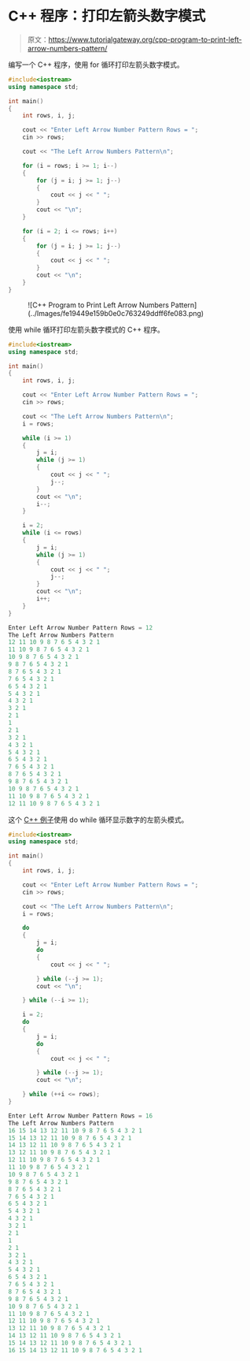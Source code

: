 # C++ 程序：打印左箭头数字模式

> 原文：<https://www.tutorialgateway.org/cpp-program-to-print-left-arrow-numbers-pattern/>

编写一个 C++ 程序，使用 for 循环打印左箭头数字模式。

```cpp
#include<iostream>
using namespace std;

int main()
{
	int rows, i, j;

	cout << "Enter Left Arrow Number Pattern Rows = ";
	cin >> rows;

	cout << "The Left Arrow Numbers Pattern\n";

	for (i = rows; i >= 1; i--)
	{
		for (j = i; j >= 1; j--)
		{
			cout << j << " ";
		}
		cout << "\n";
	}

	for (i = 2; i <= rows; i++)
	{
		for (j = i; j >= 1; j--)
		{
			cout << j << " ";
		}
		cout << "\n";
	}
}
```

<figure class="wp-block-image size-large">![C++ Program to Print Left Arrow Numbers Pattern](../Images/fe19449e159b0e0c763249ddff6fe083.png)</figure>

使用 while 循环打印左箭头数字模式的 C++ 程序。

```cpp
#include<iostream>
using namespace std;

int main()
{
	int rows, i, j;

	cout << "Enter Left Arrow Number Pattern Rows = ";
	cin >> rows;

	cout << "The Left Arrow Numbers Pattern\n";
	i = rows;

	while (i >= 1)
	{
		j = i;
		while (j >= 1)
		{
			cout << j << " ";
			j--;
		}
		cout << "\n";
		i--;
	}

	i = 2;
	while (i <= rows)
	{
		j = i;
		while (j >= 1)
		{
			cout << j << " ";
			j--;
		}
		cout << "\n";
		i++;
	}
}
```

```cpp
Enter Left Arrow Number Pattern Rows = 12
The Left Arrow Numbers Pattern
12 11 10 9 8 7 6 5 4 3 2 1 
11 10 9 8 7 6 5 4 3 2 1 
10 9 8 7 6 5 4 3 2 1 
9 8 7 6 5 4 3 2 1 
8 7 6 5 4 3 2 1 
7 6 5 4 3 2 1 
6 5 4 3 2 1 
5 4 3 2 1 
4 3 2 1 
3 2 1 
2 1 
1 
2 1 
3 2 1 
4 3 2 1 
5 4 3 2 1 
6 5 4 3 2 1 
7 6 5 4 3 2 1 
8 7 6 5 4 3 2 1 
9 8 7 6 5 4 3 2 1 
10 9 8 7 6 5 4 3 2 1 
11 10 9 8 7 6 5 4 3 2 1 
12 11 10 9 8 7 6 5 4 3 2 1
```

这个 [C++ 例子](https://www.tutorialgateway.org/cpp-programs/)使用 do while 循环显示数字的左箭头模式。

```cpp
#include<iostream>
using namespace std;

int main()
{
	int rows, i, j;

	cout << "Enter Left Arrow Number Pattern Rows = ";
	cin >> rows;

	cout << "The Left Arrow Numbers Pattern\n";
	i = rows;

	do
	{
		j = i;
		do
		{
			cout << j << " ";

		} while (--j >= 1);
		cout << "\n";

	} while (--i >= 1);

	i = 2;
	do
	{
		j = i;
		do
		{
			cout << j << " ";

		} while (--j >= 1);
		cout << "\n";

	} while (++i <= rows);
}
```

```cpp
Enter Left Arrow Number Pattern Rows = 16
The Left Arrow Numbers Pattern
16 15 14 13 12 11 10 9 8 7 6 5 4 3 2 1 
15 14 13 12 11 10 9 8 7 6 5 4 3 2 1 
14 13 12 11 10 9 8 7 6 5 4 3 2 1 
13 12 11 10 9 8 7 6 5 4 3 2 1 
12 11 10 9 8 7 6 5 4 3 2 1 
11 10 9 8 7 6 5 4 3 2 1 
10 9 8 7 6 5 4 3 2 1 
9 8 7 6 5 4 3 2 1 
8 7 6 5 4 3 2 1 
7 6 5 4 3 2 1 
6 5 4 3 2 1 
5 4 3 2 1 
4 3 2 1 
3 2 1 
2 1 
1 
2 1 
3 2 1 
4 3 2 1 
5 4 3 2 1 
6 5 4 3 2 1 
7 6 5 4 3 2 1 
8 7 6 5 4 3 2 1 
9 8 7 6 5 4 3 2 1 
10 9 8 7 6 5 4 3 2 1 
11 10 9 8 7 6 5 4 3 2 1 
12 11 10 9 8 7 6 5 4 3 2 1 
13 12 11 10 9 8 7 6 5 4 3 2 1 
14 13 12 11 10 9 8 7 6 5 4 3 2 1 
15 14 13 12 11 10 9 8 7 6 5 4 3 2 1 
16 15 14 13 12 11 10 9 8 7 6 5 4 3 2 1 
```